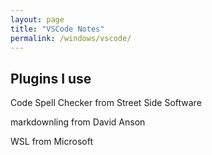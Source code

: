 ```yaml
---
layout: page
title: "VSCode Notes"
permalink: /windows/vscode/
---
```


[comment]: <> (TODO: Need to move this to a more sensible location and have a link to it.)

## Plugins I use

Code Spell Checker from Street Side Software

markdownling from David Anson

WSL from Microsoft
